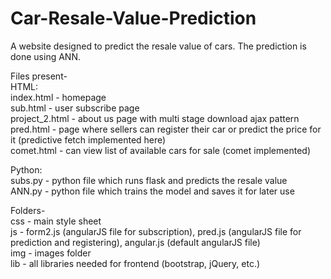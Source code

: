# Car-Resale-Value-Prediction
A website designed to predict the resale value of cars. The prediction is done using ANN. <br>

Files present-<br>
HTML:<br>
index.html - homepage <br>
sub.html - user subscribe page <br>
project_2.html - about us page with multi stage download ajax pattern <br>
pred.html - page where sellers can register their car or predict the price for it (predictive fetch implemented here)<br>
comet.html - can view list of available cars for sale (comet implemented) <br>

Python:<br>
subs.py - python file which runs flask and predicts the resale value<br>
ANN.py - python file which trains the model and saves it for later use<br>


Folders- <br>
css - main style sheet <br>
js - form2.js (angularJS file for subscription), pred.js (angularJS file for prediction and registering), angular.js (default angularJS file)<br>
img - images folder<br>
lib - all libraries needed for frontend (bootstrap, jQuery, etc.)
